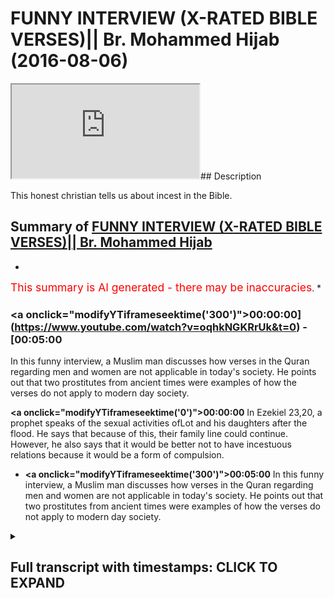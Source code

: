 # FUNNY INTERVIEW (X-RATED BIBLE VERSES)|| Br. Mohammed Hijab (2016-08-06)

<iframe loading='lazy' src='https://www.youtube.com/embed/oqhkNGKRrUk'></iframe>## Description

This honest christian tells us about incest in the Bible.

## Summary of [FUNNY INTERVIEW (X-RATED BIBLE VERSES)|| Br. Mohammed Hijab](https://www.youtube.com/watch?v=oqhkNGKRrUk)


*

<span style="color:red; font-size:125%">This summary is AI generated - there may be inaccuracies</span>. [](/)*

### <a onclick=\"modifyYTiframeseektime('300')\">00:00:00](https://www.youtube.com/watch?v=oqhkNGKRrUk&t=0) - [00:05:00</a>

In this funny interview, a Muslim man discusses how verses in the Quran regarding men and women are not applicable in today's society. He points out that two prostitutes from ancient times were examples of how the verses do not apply to modern day society.

**<a onclick=\"modifyYTiframeseektime('0')\">00:00:00</a>** In Ezekiel 23,20, a prophet speaks of the sexual activities ofLot and his daughters after the flood. He says that because of this, their family line could continue. However, he also says that it would be better not to have incestuous relations because it would be a form of compulsion.
* **<a onclick=\"modifyYTiframeseektime('300')\">00:05:00</a>** In this funny interview, a Muslim man discusses how verses in the Quran regarding men and women are not applicable in today's society. He points out that two prostitutes from ancient times were examples of how the verses do not apply to modern day society.

<details><summary><h2>Full transcript with timestamps: CLICK TO EXPAND</h2></summary>

<a onclick="modifyYTiframeseektime('1)')">0:00:01 [Music]<\/a>
<a onclick="modifyYTiframeseektime('7)')">0:00:07 [Music]<\/a>
<a onclick="modifyYTiframeseektime('15)')">0:00:15 do you know what's your name chris<\/a>
<a onclick="modifyYTiframeseektime('17)')">0:00:17 i i wanted to video<\/a>
<a onclick="modifyYTiframeseektime('19)')">0:00:19 you because i think you're a very nice<\/a>
<a onclick="modifyYTiframeseektime('21)')">0:00:21 guy and you know you've got a nice smile<\/a>
<a onclick="modifyYTiframeseektime('23)')">0:00:23 and you're always cheerful<\/a>
<a onclick="modifyYTiframeseektime('25)')">0:00:25 and i love you you shouldn't be talking<\/a>
<a onclick="modifyYTiframeseektime('26)')">0:00:26 to me right now you're too tall man it<\/a>
<a onclick="modifyYTiframeseektime('28)')">0:00:28 makes me look strong<\/a>
<a onclick="modifyYTiframeseektime('30)')">0:00:30 but you know what i wonder i want to<\/a>
<a onclick="modifyYTiframeseektime('32)')">0:00:32 basically talk to you about something<\/a>
<a onclick="modifyYTiframeseektime('34)')">0:00:34 that i was talking to you about last<\/a>
<a onclick="modifyYTiframeseektime('36)')">0:00:36 week which i found is a bit funny now<\/a>
<a onclick="modifyYTiframeseektime('38)')">0:00:38 and this is a bit of an x-ray topic<\/a>
<a onclick="modifyYTiframeseektime('42)')">0:00:42 but we found it funny um<\/a>
<a onclick="modifyYTiframeseektime('45)')">0:00:45 we look<\/a>
<a onclick="modifyYTiframeseektime('46)')">0:00:46 we're talking about these verses in the<\/a>
<a onclick="modifyYTiframeseektime('47)')">0:00:47 bible right<\/a>
<a onclick="modifyYTiframeseektime('49)')">0:00:49 uh there's verses in the bible which<\/a>
<a onclick="modifyYTiframeseektime('50)')">0:00:50 talk about<\/a>
<a onclick="modifyYTiframeseektime('52)')">0:00:52 sexually explicit things<\/a>
<a onclick="modifyYTiframeseektime('55)')">0:00:55 uh and um we both agree that in the<\/a>
<a onclick="modifyYTiframeseektime('57)')">0:00:57 bible for example it does say<\/a>
<a onclick="modifyYTiframeseektime('60)')">0:01:00 that lot which we believe<\/a>
<a onclick="modifyYTiframeseektime('62)')">0:01:02 is a prophet you guys believe he was a<\/a>
<a onclick="modifyYTiframeseektime('64)')">0:01:04 prophet as well<\/a>
<a onclick="modifyYTiframeseektime('65)')">0:01:05 but in your books it does say that lot<\/a>
<a onclick="modifyYTiframeseektime('68)')">0:01:08 had sexual intercourse<\/a>
<a onclick="modifyYTiframeseektime('70)')">0:01:10 with his own daughters so this is incest<\/a>
<a onclick="modifyYTiframeseektime('74)')">0:01:14 yeah<\/a>
<a onclick="modifyYTiframeseektime('75)')">0:01:15 is that correct yeah that's true<\/a>
<a onclick="modifyYTiframeseektime('77)')">0:01:17 now i like your honesty about this topic<\/a>
<a onclick="modifyYTiframeseektime('81)')">0:01:21 are prophets meant to be human beings we<\/a>
<a onclick="modifyYTiframeseektime('82)')">0:01:22 are meant to follow<\/a>
<a onclick="modifyYTiframeseektime('85)')">0:01:25 yes<\/a>
<a onclick="modifyYTiframeseektime('87)')">0:01:27 is the act of having sexual intercourse<\/a>
<a onclick="modifyYTiframeseektime('89)')">0:01:29 with your daughter a morally acceptable<\/a>
<a onclick="modifyYTiframeseektime('92)')">0:01:32 thing to do at the time if it's<\/a>
<a onclick="modifyYTiframeseektime('94)')">0:01:34 necessary yes<\/a>
<a onclick="modifyYTiframeseektime('97)')">0:01:37 [Music]<\/a>
<a onclick="modifyYTiframeseektime('99)')">0:01:39 at the time it was necessary yes it was<\/a>
<a onclick="modifyYTiframeseektime('101)')">0:01:41 at the time okay<\/a>
<a onclick="modifyYTiframeseektime('103)')">0:01:43 um<\/a>
<a onclick="modifyYTiframeseektime('105)')">0:01:45 do you know why he had to do it go on<\/a>
<a onclick="modifyYTiframeseektime('106)')">0:01:46 tell me please<\/a>
<a onclick="modifyYTiframeseektime('108)')">0:01:48 what happened<\/a>
<a onclick="modifyYTiframeseektime('109)')">0:01:49 what happened during the time of sodom<\/a>
<a onclick="modifyYTiframeseektime('111)')">0:01:51 gomorrah<\/a>
<a onclick="modifyYTiframeseektime('111)')">0:01:51 [Music]<\/a>
<a onclick="modifyYTiframeseektime('113)')">0:01:53 everyone was destroyed<\/a>
<a onclick="modifyYTiframeseektime('115)')">0:01:55 there was hardly anybody left<\/a>
<a onclick="modifyYTiframeseektime('117)')">0:01:57 to continue any family line<\/a>
<a onclick="modifyYTiframeseektime('120)')">0:02:00 right the only way you could that they<\/a>
<a onclick="modifyYTiframeseektime('122)')">0:02:02 could continue the family line<\/a>
<a onclick="modifyYTiframeseektime('124)')">0:02:04 was to by having incest<\/a>
<a onclick="modifyYTiframeseektime('126)')">0:02:06 okay all right now uh thank you for that<\/a>
<a onclick="modifyYTiframeseektime('129)')">0:02:09 that's fine if that's what you think is<\/a>
<a onclick="modifyYTiframeseektime('130)')">0:02:10 the only way that they could have uh<\/a>
<a onclick="modifyYTiframeseektime('133)')">0:02:13 continued the family line<\/a>
<a onclick="modifyYTiframeseektime('135)')">0:02:15 is by having incest yeah<\/a>
<a onclick="modifyYTiframeseektime('137)')">0:02:17 so continuing the family line is one<\/a>
<a onclick="modifyYTiframeseektime('139)')">0:02:19 thing i mean if it was a situation of<\/a>
<a onclick="modifyYTiframeseektime('140)')">0:02:20 adam and eve you know adam and eve and<\/a>
<a onclick="modifyYTiframeseektime('142)')">0:02:22 if you say oh you know their family<\/a>
<a onclick="modifyYTiframeseektime('143)')">0:02:23 their offspring must have done incest<\/a>
<a onclick="modifyYTiframeseektime('145)')">0:02:25 and stuff like that that's happened for<\/a>
<a onclick="modifyYTiframeseektime('146)')">0:02:26 a long time okay but i'm just saying<\/a>
<a onclick="modifyYTiframeseektime('148)')">0:02:28 that that's that is complete compulsion<\/a>
<a onclick="modifyYTiframeseektime('150)')">0:02:30 and i can see where you're coming from<\/a>
<a onclick="modifyYTiframeseektime('151)')">0:02:31 to some extent when you say that well if<\/a>
<a onclick="modifyYTiframeseektime('153)')">0:02:33 we're talking here about continuing a<\/a>
<a onclick="modifyYTiframeseektime('154)')">0:02:34 family line that's one option and the<\/a>
<a onclick="modifyYTiframeseektime('156)')">0:02:36 other option<\/a>
<a onclick="modifyYTiframeseektime('158)')">0:02:38 is not continuing the family line yet<\/a>
<a onclick="modifyYTiframeseektime('160)')">0:02:40 the human race will continue<\/a>
<a onclick="modifyYTiframeseektime('162)')">0:02:42 then i say that probably the the second<\/a>
<a onclick="modifyYTiframeseektime('164)')">0:02:44 option would probably be<\/a>
<a onclick="modifyYTiframeseektime('165)')">0:02:45 would you say that it would probably be<\/a>
<a onclick="modifyYTiframeseektime('167)')">0:02:47 a better option to take<\/a>
<a onclick="modifyYTiframeseektime('169)')">0:02:49 okay now i want to ask you a question<\/a>
<a onclick="modifyYTiframeseektime('172)')">0:02:52 do you have kids<\/a>
<a onclick="modifyYTiframeseektime('174)')">0:02:54 no not yet<\/a>
<a onclick="modifyYTiframeseektime('176)')">0:02:56 do you um do you teach a<\/a>
<a onclick="modifyYTiframeseektime('178)')">0:02:58 bible school on sundays<\/a>
<a onclick="modifyYTiframeseektime('180)')">0:03:00 do i teach no no<\/a>
<a onclick="modifyYTiframeseektime('187)')">0:03:07 so you must be<\/a>
<a onclick="modifyYTiframeseektime('188)')">0:03:08 big time<\/a>
<a onclick="modifyYTiframeseektime('189)')">0:03:09 let me ask you a question right now<\/a>
<a onclick="modifyYTiframeseektime('192)')">0:03:12 i want you to bring out your bible<\/a>
<a onclick="modifyYTiframeseektime('195)')">0:03:15 i want him to bring out his bible<\/a>
<a onclick="modifyYTiframeseektime('198)')">0:03:18 seriously yeah you're too tall to be<\/a>
<a onclick="modifyYTiframeseektime('200)')">0:03:20 filming listen to me i want you to bring<\/a>
<a onclick="modifyYTiframeseektime('202)')">0:03:22 out ezekiel<\/a>
<a onclick="modifyYTiframeseektime('205)')">0:03:25 chapter number 23 20. he said 28 go for<\/a>
<a onclick="modifyYTiframeseektime('208)')">0:03:28 it<\/a>
<a onclick="modifyYTiframeseektime('210)')">0:03:30 23 20.<\/a>
<a onclick="modifyYTiframeseektime('212)')">0:03:32 where's 23 20.<\/a>
<a onclick="modifyYTiframeseektime('214)')">0:03:34 where's where read it for me<\/a>
<a onclick="modifyYTiframeseektime('216)')">0:03:36 for she dot uh<\/a>
<a onclick="modifyYTiframeseektime('217)')">0:03:37 dotted upon their<\/a>
<a onclick="modifyYTiframeseektime('219)')">0:03:39 paramours<\/a>
<a onclick="modifyYTiframeseektime('222)')">0:03:42 whose flesh is as flesh of asses<\/a>
<a onclick="modifyYTiframeseektime('238)')">0:03:58 what the issue is well i don't know<\/a>
<a onclick="modifyYTiframeseektime('240)')">0:04:00 you'll have to have to read it<\/a>
<a onclick="modifyYTiframeseektime('242)')">0:04:02 because i haven't read the whole thing<\/a>
<a onclick="modifyYTiframeseektime('244)')">0:04:04 so i need to read it<\/a>
<a onclick="modifyYTiframeseektime('247)')">0:04:07 so what's the issue<\/a>
<a onclick="modifyYTiframeseektime('249)')">0:04:09 what is one issue what does it mean<\/a>
<a onclick="modifyYTiframeseektime('251)')">0:04:11 problem<\/a>
<a onclick="modifyYTiframeseektime('253)')">0:04:13 are you playing games now my friend<\/a>
<a onclick="modifyYTiframeseektime('254)')">0:04:14 that's what edition means oh no i'm<\/a>
<a onclick="modifyYTiframeseektime('256)')">0:04:16 talking about in the context of this i<\/a>
<a onclick="modifyYTiframeseektime('258)')">0:04:18 don't know i haven't read the whole<\/a>
<a onclick="modifyYTiframeseektime('258)')">0:04:18 thing i've only read one verse should i<\/a>
<a onclick="modifyYTiframeseektime('261)')">0:04:21 give you a nice bible what's what<\/a>
<a onclick="modifyYTiframeseektime('262)')">0:04:22 version is that this is what happens<\/a>
<a onclick="modifyYTiframeseektime('264)')">0:04:24 when muslims don't read the<\/a>
<a onclick="modifyYTiframeseektime('265)')">0:04:25 bible then we get you diverse in a<\/a>
<a onclick="modifyYTiframeseektime('268)')">0:04:28 normal translation<\/a>
<a onclick="modifyYTiframeseektime('269)')">0:04:29 [Music]<\/a>
<a onclick="modifyYTiframeseektime('279)')">0:04:39 all right can you read this my friend is<\/a>
<a onclick="modifyYTiframeseektime('280)')">0:04:40 this ezekiel 23 20 yeah yeah<\/a>
<a onclick="modifyYTiframeseektime('284)')">0:04:44 let's read it in a proper way go ahead<\/a>
<a onclick="modifyYTiframeseektime('287)')">0:04:47 here this one new international version<\/a>
<a onclick="modifyYTiframeseektime('290)')">0:04:50 oh<\/a>
<a onclick="modifyYTiframeseektime('292)')">0:04:52 back of it<\/a>
<a onclick="modifyYTiframeseektime('294)')">0:04:54 she lasted after her lovers<\/a>
<a onclick="modifyYTiframeseektime('297)')">0:04:57 whose genitals were like those of<\/a>
<a onclick="modifyYTiframeseektime('299)')">0:04:59 donkeys<\/a>
<a onclick="modifyYTiframeseektime('300)')">0:05:00 and whose emission was like that of<\/a>
<a onclick="modifyYTiframeseektime('302)')">0:05:02 horses<\/a>
<a onclick="modifyYTiframeseektime('304)')">0:05:04 no international version<\/a>
<a onclick="modifyYTiframeseektime('306)')">0:05:06 okay<\/a>
<a onclick="modifyYTiframeseektime('309)')">0:05:09 really why don't why don't you read the<\/a>
<a onclick="modifyYTiframeseektime('310)')">0:05:10 whole context should we do that yeah<\/a>
<a onclick="modifyYTiframeseektime('312)')">0:05:12 let's read it let's go from the first<\/a>
<a onclick="modifyYTiframeseektime('314)')">0:05:14 verse<\/a>
<a onclick="modifyYTiframeseektime('316)')">0:05:16 the word of the lord came again unto me<\/a>
<a onclick="modifyYTiframeseektime('318)')">0:05:18 saying son of man there were two women<\/a>
<a onclick="modifyYTiframeseektime('320)')">0:05:20 the daughters of one mother but don't<\/a>
<a onclick="modifyYTiframeseektime('322)')">0:05:22 make it too long for the viewers people<\/a>
<a onclick="modifyYTiframeseektime('324)')">0:05:24 are just going to tune off okay okay<\/a>
<a onclick="modifyYTiframeseektime('326)')">0:05:26 fine<\/a>
<a onclick="modifyYTiframeseektime('328)')">0:05:28 get three or four verses and move them<\/a>
<a onclick="modifyYTiframeseektime('330)')">0:05:30 up<\/a>
<a onclick="modifyYTiframeseektime('332)')">0:05:32 she doted upon the assyrians her<\/a>
<a onclick="modifyYTiframeseektime('334)')">0:05:34 neighbors captains and rulers clothed<\/a>
<a onclick="modifyYTiframeseektime('337)')">0:05:37 most<\/a>
<a onclick="modifyYTiframeseektime('338)')">0:05:38 uh gorgeously horsemen riding upon her<\/a>
<a onclick="modifyYTiframeseektime('341)')">0:05:41 horses all of the<\/a>
<a onclick="modifyYTiframeseektime('343)')">0:05:43 all of the all of them desirable young<\/a>
<a onclick="modifyYTiframeseektime('345)')">0:05:45 men then i saw that she was defiled that<\/a>
<a onclick="modifyYTiframeseektime('348)')">0:05:48 they<\/a>
<a onclick="modifyYTiframeseektime('349)')">0:05:49 defiled yet<\/a>
<a onclick="modifyYTiframeseektime('351)')">0:05:51 yeah what does that mean<\/a>
<a onclick="modifyYTiframeseektime('353)')">0:05:53 come out once again<\/a>
<a onclick="modifyYTiframeseektime('355)')">0:05:55 that they took both one way<\/a>
<a onclick="modifyYTiframeseektime('361)')">0:06:01 you can't be you can't be getting me to<\/a>
<a onclick="modifyYTiframeseektime('362)')">0:06:02 read verses but you know you don't even<\/a>
<a onclick="modifyYTiframeseektime('364)')">0:06:04 know what's on about yourself no i don't<\/a>
<a onclick="modifyYTiframeseektime('365)')">0:06:05 know what it means<\/a>
<a onclick="modifyYTiframeseektime('366)')">0:06:06 what does it mean then the file means<\/a>
<a onclick="modifyYTiframeseektime('368)')">0:06:08 that she was no what does the whole<\/a>
<a onclick="modifyYTiframeseektime('369)')">0:06:09 what's the whole story on about it so<\/a>
<a onclick="modifyYTiframeseektime('370)')">0:06:10 there's two prostitutes<\/a>
<a onclick="modifyYTiframeseektime('373)')">0:06:13 am i right okay you got two prostitutes<\/a>
<a onclick="modifyYTiframeseektime('375)')">0:06:15 so what are their names<\/a>
<a onclick="modifyYTiframeseektime('378)')">0:06:18 let's go to the first verse that's what<\/a>
<a onclick="modifyYTiframeseektime('380)')">0:06:20 i say<\/a>
<a onclick="modifyYTiframeseektime('382)')">0:06:22 let me read the whole thing<\/a>
<a onclick="modifyYTiframeseektime('383)')">0:06:23 this is what happens when a muslim<\/a>
<a onclick="modifyYTiframeseektime('384)')">0:06:24 doesn't read properly okay i don't know<\/a>
<a onclick="modifyYTiframeseektime('386)')">0:06:26 i forgot the name of my friend but it<\/a>
<a onclick="modifyYTiframeseektime('387)')">0:06:27 was two prostitutes that were going<\/a>
<a onclick="modifyYTiframeseektime('388)')">0:06:28 around having sex with all the men<\/a>
<a onclick="modifyYTiframeseektime('389)')">0:06:29 muslims never read the whole thing<\/a>
<a onclick="modifyYTiframeseektime('391)')">0:06:31 properly that's why we have problems<\/a>
<a onclick="modifyYTiframeseektime('393)')">0:06:33 there were two prostitutes seven six<\/a>
<a onclick="modifyYTiframeseektime('394)')">0:06:34 whatever isn't that right or wrong<\/a>
<a onclick="modifyYTiframeseektime('396)')">0:06:36 but you do you know the situation what<\/a>
<a onclick="modifyYTiframeseektime('398)')">0:06:38 was the situation i don't know<\/a>
<a onclick="modifyYTiframeseektime('400)')">0:06:40 what the situation you cannot go to the<\/a>
<a onclick="modifyYTiframeseektime('402)')">0:06:42 highlands<\/a>
<a onclick="modifyYTiframeseektime('403)')">0:06:43 i'm just gonna go to a prostitute<\/a>
<a onclick="modifyYTiframeseektime('405)')">0:06:45 and be with her but we don't know what<\/a>
<a onclick="modifyYTiframeseektime('407)')">0:06:47 the situation what happened<\/a>
<a onclick="modifyYTiframeseektime('409)')">0:06:49 but i don't know what happened i'm just<\/a>
<a onclick="modifyYTiframeseektime('411)')">0:06:51 saying that okay fine this doesn't<\/a>
<a onclick="modifyYTiframeseektime('413)')">0:06:53 disprove christianity all right<\/a>
<a onclick="modifyYTiframeseektime('415)')">0:06:55 i don't even know what we're talking<\/a>
<a onclick="modifyYTiframeseektime('416)')">0:06:56 about this doesn't i'm not saying this<\/a>
<a onclick="modifyYTiframeseektime('417)')">0:06:57 this proves christianity i'm just saying<\/a>
<a onclick="modifyYTiframeseektime('418)')">0:06:58 that this should be a lesson<\/a>
<a onclick="modifyYTiframeseektime('421)')">0:07:01 for all christians who talk about<\/a>
<a onclick="modifyYTiframeseektime('423)')">0:07:03 those verses in the quran<\/a>
<a onclick="modifyYTiframeseektime('424)')">0:07:04 that reference for example men having a<\/a>
<a onclick="modifyYTiframeseektime('427)')">0:07:07 woman<\/a>
<a onclick="modifyYTiframeseektime('429)')">0:07:09 it's not in heaven it looks like it<\/a>
<a onclick="modifyYTiframeseektime('430)')">0:07:10 looks like something god's talking about<\/a>
<a onclick="modifyYTiframeseektime('432)')">0:07:12 something bad about israel<\/a>
<a onclick="modifyYTiframeseektime('434)')">0:07:14 because it says hey sins of jerusalem<\/a>
<a onclick="modifyYTiframeseektime('436)')">0:07:16 and then it talks about it and to be<\/a>
<a onclick="modifyYTiframeseektime('438)')">0:07:18 honest with you i think that some of you<\/a>
<a onclick="modifyYTiframeseektime('439)')">0:07:19 guys do to the prophets is not right<\/a>
<a onclick="modifyYTiframeseektime('441)')">0:07:21 like what you guys say about the<\/a>
<a onclick="modifyYTiframeseektime('443)')">0:07:23 prophets<\/a>
<a onclick="modifyYTiframeseektime('444)')">0:07:24 is unjustifiable if they're meant to be<\/a>
<a onclick="modifyYTiframeseektime('446)')">0:07:26 the guide for humankind yeah how can you<\/a>
<a onclick="modifyYTiframeseektime('448)')">0:07:28 have a prophet like lot having sex with<\/a>
<a onclick="modifyYTiframeseektime('450)')">0:07:30 his own daughter how can you have a<\/a>
<a onclick="modifyYTiframeseektime('451)')">0:07:31 prophet like noah being naked in front<\/a>
<a onclick="modifyYTiframeseektime('453)')">0:07:33 of his own sons how can you have prophet<\/a>
<a onclick="modifyYTiframeseektime('455)')">0:07:35 being drunk like noah according to<\/a>
<a onclick="modifyYTiframeseektime('456)')">0:07:36 genesis chapter 9 verse 22 of the bible<\/a>
<a onclick="modifyYTiframeseektime('460)')">0:07:40 [Music]<\/a>
<a onclick="modifyYTiframeseektime('466)')">0:07:46 [Music]<\/a>
</details>